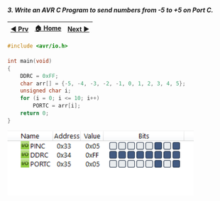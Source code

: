
#### *3. Write an AVR C Program to send numbers from -5 to +5 on Port C.*

|[◀️ Prv](../p2/readme.md)|[🏠 Home](/README.md)|[Next ▶️](../p4/readme.md)|
|---|---|---|

```c 
#include <avr/io.h>

int main(void)
{
    DDRC = 0xFF;
    char arr[] = {-5, -4, -3, -2, -1, 0, 1, 2, 3, 4, 5};
    unsigned char i;
    for (i = 0; i <= 10; i++)
        PORTC = arr[i];
    return 0;
}
```
<img src="./p3.png" style="width:30em" title="output-1" alt="output-1" > 
